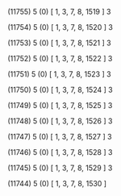 (11755) 5 (0) [ 1, 3, 7, 8, 1519 ] 3 


(11754) 5 (0) [ 1, 3, 7, 8, 1520 ] 3 


(11753) 5 (0) [ 1, 3, 7, 8, 1521 ] 3 


(11752) 5 (0) [ 1, 3, 7, 8, 1522 ] 3 


(11751) 5 (0) [ 1, 3, 7, 8, 1523 ] 3 


(11750) 5 (0) [ 1, 3, 7, 8, 1524 ] 3 


(11749) 5 (0) [ 1, 3, 7, 8, 1525 ] 3 


(11748) 5 (0) [ 1, 3, 7, 8, 1526 ] 3 


(11747) 5 (0) [ 1, 3, 7, 8, 1527 ] 3 


(11746) 5 (0) [ 1, 3, 7, 8, 1528 ] 3 


(11745) 5 (0) [ 1, 3, 7, 8, 1529 ] 3 


(11744) 5 (0) [ 1, 3, 7, 8, 1530 ]  

